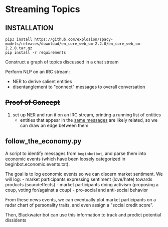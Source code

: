 # Streaming Topics

## INSTALLATION
```
pip3 install https://github.com/explosion/spacy-models/releases/download/en_core_web_sm-2.2.0/en_core_web_sm-2.2.0.tar.gz
pip install -r requirements
```


Construct a graph of topics discussed in a chat stream

Perform NLP on an IRC stream:
- NER to derive salient entities
- disentanglement to "connect" messages to overall conversation


## ~~Proof of Concept~~
1. set up NER and run it on an IRC stream, printing a running list of entities 
	* entities that appear in the [same messages](https://github.com/JohnSnowLabs/spark-nlp-workshop/blob/master/tutorials/jupyter/4-%20Entity%20Recognizer%20DL.ipynb) are likely related, so we can draw an edge between them


## follow_the_economy.py

A script to identify messages from `beginbotbot`, and parse them into economic events (which have been loosely categorized in beginbot.economic.events.txt).

The goal is to log economic events so we can discern market sentiment. We will log:
    - market participants expressing sentiment (love/hate) towards products (soundeffects)
    - market participants doing activism (proposing a coup, voting for/against a coup)
    - pro-social and anti-social behavior

From these news events, we can eventually plot market participants on a radar chart  of personality traits, and even assign a "social credit score".

Then, Blackwater bot can use this information to track and predict potential dissidents
